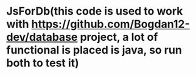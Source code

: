 # JsForDb(this code is used to work with https://github.com/Bogdan12-dev/database project, a lot of functional is placed is java, so run both to test it)
